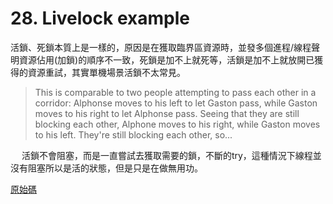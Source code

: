 # 28. Livelock example


活鎖、死鎖本質上是一樣的，原因是在獲取臨界區資源時，並發多個進程/線程聲明資源佔用(加鎖)的順序不一致，死鎖是加不上就死等，活鎖是加不上就放開已獲得的資源重試，其實單機場景活鎖不太常見。


> This is comparable to two people attempting to pass each other in a corridor: Alphonse moves to his left to let Gaston pass, while Gaston moves to his right to let Alphonse pass. Seeing that they are still blocking each other, Alphone moves to his right, while Gaston moves to his left. They're still blocking each other, so...
 
 　
 活鎖不會阻塞，而是一直嘗試去獲取需要的鎖，不斷的try，這種情況下線程並沒有阻塞所以是活的狀態，但是只是在做無用功。


 [原始碼](/sourcecode/src/main/java/_28/LiveLock.java)